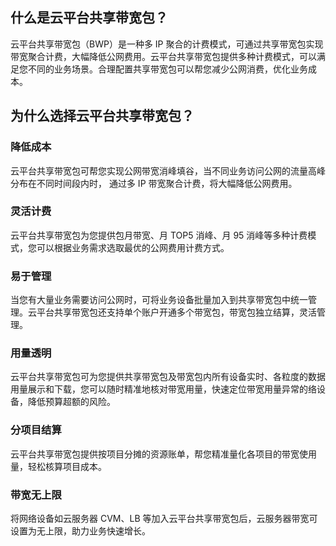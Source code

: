 ## 什么是云平台共享带宽包？
云平台共享带宽包（BWP）是一种多 IP 聚合的计费模式，可通过共享带宽包实现带宽聚合计费，大幅降低公网费用。云平台共享带宽包提供多种计费模式，可以满足您不同的业务场景。合理配置共享带宽包可以帮您减少公网消费，优化业务成本。

## 为什么选择云平台共享带宽包？
### 降低成本
云平台共享带宽包可帮您实现公网带宽消峰填谷，当不同业务访问公网的流量高峰分布在不同时间段内时， 通过多 IP 带宽聚合计费，将大幅降低公网费用。
 
### 灵活计费 
云平台共享带宽包为您提供包月带宽、月 TOP5 消峰、月 95 消峰等多种计费模式，您可以根据业务需求选取最优的公网费用计费方式。
 
### 易于管理 
当您有大量业务需要访问公网时，可将业务设备批量加入到共享带宽包中统一管理。云平台共享带宽包还支持单个账户开通多个带宽包，带宽包独立结算，灵活管理。
 
### 用量透明 
云平台共享带宽包可为您提供共享带宽包及带宽包内所有设备实时、各粒度的数据用量展示和下载，您可以随时精准地核对带宽用量，快速定位带宽用量异常的络设备，降低预算超额的风险。

### 分项目结算 
云平台共享带宽包提供按项目分摊的资源账单，帮您精准量化各项目的带宽使用量，轻松核算项目成本。

### 带宽无上限 
将网络设备如云服务器 CVM、LB 等加入云平台共享带宽包后，云服务器带宽可设置为无上限，助力业务快速增长。
